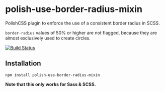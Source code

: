 # polish-use-border-radius-mixin
PolishCSS plugin to enforce the use of a consistent border radius in SCSS.

`border-radius` values of 50% or higher are not flagged, because they are almost exclusively used to create circles.

[![Build Status](https://travis-ci.org/brendanlacroix/polish-use-border-radius-mixin.svg?branch=master)](https://travis-ci.org/brendanlacroix/polish-use-border-radius-mixin)

## Installation
`npm install polish-use-border-radius-mixin`

**Note that this only works for Sass & SCSS.**

